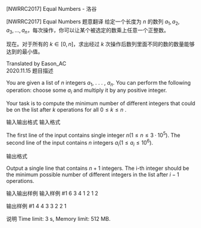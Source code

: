 



[NWRRC2017] Equal Numbers - 洛谷














[NWRRC2017] Equal Numbers
题意翻译
给定一个长度为 $n$ 的数列 $a_1,a_2,a_3,...,a_n$，每次操作，你可以让某个被选定的数乘上任意一个正整数。

现在。对于所有的 $k\in[0,n]$，求出经过 $k$ 次操作后数列里面不同的数的数量能够达到的最小值。

Translated by Eason_AC  
2020.11.15
题目描述


You are given a list of $n$ integers $a_{1},$ . . . , $a_{n}.$ You can perform the following operation: choose some $a_{i}$ and multiply it by any positive integer.

Your task is to compute the minimum number of different integers that could be on the list after $k$ operations for all $0 \le k \le n$ .


输入输出格式
输入格式



The first line of the input contains single integer $n (1 \le n \le 3·10^{5}).$ The second line of the input contains $n$ integers $a_{i} (1 \le a_{i} \le 10^{6}).$


输出格式



Output a single line that contains $n + 1$ integers. The i-th integer should be the minimum possible number of different integers in the list after $i − 1$ operations.


输入输出样例
输入样例 #1
6
3 4 1 2 1 2

输出样例 #1
4 4 3 3 2 2 1

说明
Time limit: 3 s, Memory limit: 512 MB. 








